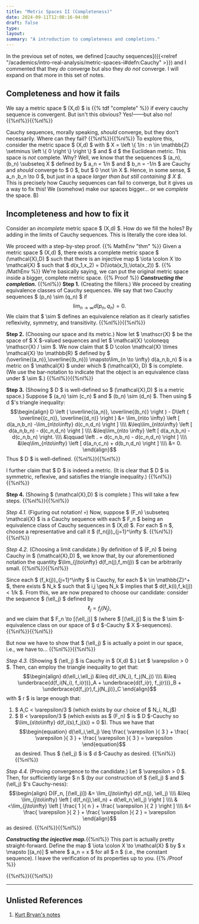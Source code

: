 ```yaml
---
title: "Metric Spaces II (Completeness)"
date: 2024-09-11T12:08:16-04:00
draft: false
type:
layout:
summary: "A introduction to completeness and completions."
---
```


In the previous set of notes, we defined [cauchy sequences]({{<relref "/academics/intro-real-analysis/metric-spaces-i#defn:Cauchy" >}}) and I commented that they _do_ converge but also they _do not_ converge. 
I will expand on that more in this set of notes.

## Completeness and how it fails

We say a metric space $ (X,d) $ is {{% tdf "complete" %}} if every cauchy sequence is convergent.
But isn't this obvious?
Yes!——but also no!
{{%nl%}}{{%nl%}}

Cauchy sequences, morally speaking, _should_ converge, but they don't necessarily.
Where can they fail?
{{%nl%}}{{%nl%}}
To explore this, consider the metric space $ (X,d) $ with $ X = \left \\{ 1/n : n \in \mathbb{Z} \setminus \left \\{ 0 \right \\}  \right \\}  $ and $ d $ the Euclidean metric.
This space is _not_ complete.
Why?
Well, we know that the sequences $ (a_n), (b_n) \subseteq X $ defined by $ a_n = 1/n $ and $ b_n = -1/n $ are Cauchy and _should_ converge to $ 0 $, but $ 0 \not \in X $. 
Hence, in some sense, $ a_n ,b_n \to 0 $, but just in a space _larger than but still containing $ X $._
This is precisely how Cauchy sequences can fail to converge, but it gives us a way to fix this! 
We (somehow) make our spaces bigger... or we _complete_ the space. B)

## Incompleteness and how to fix it

Consider an _incomplete_ metric space $ (X,d) $.
How do we fill the holes? 
By adding in the limits of Cauchy sequences.
This is literally the core idea lol.

We proceed with a step-by-step proof.
{{% MathEnv "thm" %}}
Given a metric space $ (X,d) $, there exists a complete metric space $ (\mathcal{X},D) $ such that there is an injective map $ \iota \colon X \to \mathcal{X} $ such that $ d(x_1,x_2) = D(\iota(x_1),\iota(x_2)) $.
{{% /MathEnv %}}
We're basically saying, we can put the original metric space inside a bigger, complete metric space.
{{% Proof %}}
***Constructing the completion.*** {{%nl%}}
**Step 1.** 
(Creating the fillers.)
We proceed by creating equivalence classes of Cauchy sequences.
We say that two Cauchy sequences $ (p_n) \sim (q_n) $ if 
$$\begin{equation}
   \lim_{n \to \infty} d(p_n,q_n) = 0.
\end{equation}$$
We claim that $ \sim $ defines an equivalence relation as it clearly satisfies reflexivity, symmetry, and transitivity.
{{%nl%}}{{%nl%}}

**Step 2.** 
(Choosing our space and its metric.)
Now let $ \mathscr{X} $ be the space of $ X $-valued sequences and let $ \mathcal{X} \coloneqq \mathscr{X} / \sim $.
We now claim that $ D \colon \mathcal{X} \times \mathcal{X} \to \mathbb{R} $ defined by $ (\overline{(a_n)},\overline{(b_n)}) \mapsto\lim_{n \to \infty} d(a_n,b_n) $ is a metric on $ \mathcal{X} $ under which $ (\mathcal{X}, D) $ is complete. 
(We use the bar-notation to indicate that the object is an equivalence class under $ \sim $.)
{{%nl%}}{{%nl%}}

**Step 3.** 
(Showing $ D $ is well-defined so $ (\mathcal{X},D) $ is a metric space.)
Suppose $ (a_n) \sim (c_n) $ and $ (b_n) \sim (d_n) $. 
Then using $ d $'s triangle inequality:
$$\begin{align}
D \left ( \overline{(a_n)}, \overline{(b_n)} \right )  - D\left ( \overline{(c_n)}, \overline{(d_n)} \right ) 
&= \lim_{n\to \infty} \left [ d(a_n,b_n) -\lim_{n\to\infty} d(c_n,d_n) \right ]   \\\\
&\leq\lim_{n\to\infty} \left [ d(a_n,b_n) - d(c_n,d_n) \right ]  \\\\
&\leq\lim_{n\to \infty} \left [ d(a_n,b_n) - d(c_n,b_n) \right. \\\\
&\qquad \left . + d(c_n,b_n) - d(c_n,d_n) \right ] \\\\
&\leq\lim_{n\to\infty} \left [ d(a_n,c_n) + d(b_n,d_n) \right ]  \\\\
&= 0.
\end{align}$$
Thus $ D $ is well-defined.
{{%nl%}}{{%nl%}}

I further claim that $ D $ is indeed a metric.
(It is clear that $ D $ is symmetric, reflexive, and satisfies the triangle inequality.)
{{%nl%}}{{%nl%}}


**Step 4.**
(Showing $ (\mathcal{X},D) $ is complete.)
This will take a few steps.
{{%nl%}}{{%nl%}}

_Step 4.1._ (Figuring out notation! :skull:)
Now, suppose $ (F_n) \subseteq \mathcal{X} $ is a Cauchy sequence with each $ F_n $ being an equivalence class of Cauchy sequences in $ (X,d) $. 
For each $ n $, choose a representative and call it $ (f_n(j))_{j=1}^\infty $.
{{%nl%}}{{%nl%}}

_Step 4.2._ (Choosing a limit candidate.)
By definition of $ (F_n) $ being Cauchy in $ (\mathcal{X},D) $, we know that, by our aforementioned notation the quantity $\lim_{j\to\infty} d(f_n(j),f_m(j)) $ can be arbitrarily small.
{{%nl%}}{{%nl%}}

Since each $ (f_k(j))_{j=1}^\infty $ is Cauchy, for each $ k \in \mathbb{Z}^+ $, there exists $ N_k $ such that $ i,j \geq N_k $ implies that $ d(f_k(i),f_k(j)) < 1/k $. 
From this, we are now prepared to choose our candidate: consider the sequence $ (\ell_j) $ defined by 
$$\begin{equation}
    \ell_j = f_j(N_j),
\end{equation}$$
and we claim that $ F_n \to [(\ell_j)] $ (where $ [(\ell_j)] $ is the $ \sim $-equivalence class on our space of $ d $-Cauchy $ X $-sequences).
{{%nl%}}{{%nl%}}

But now we have to show that $ (\ell_j) $ is actually a point in our space, i.e., we have to...
{{%nl%}}{{%nl%}}

_Step 4.3._ (Showing $ (\ell_j) $ is Cauchy in $ (X,d) $.)
Let $ \varepsilon > 0 $.
Then, can employ the triangle inequality to get that:
$$\begin{align}
d(\ell_i,\ell_j) &\leq d(f_i(N_i), f_j(N_j)) \\\\
&\leq \underbrace{d(f_i(N_i), f_i(r))}_A + \underbrace{d(f_i(r), f_j(r))}_B + \underbrace{d(f_j(r),f_j(N_j))}_C
\end{align}$$
with $ r $ is large enough that: 
1. $ A,C < \varepsilon/3 $ (which exists by our choice of $ N_i, N_j$)
2. $ B < \varepsilon/3 $ (which exists as $ (F_n) $ is $ D $-Cauchy so $\lim_{s\to\infty} d(f_i(s),f_j(s)) = 0 $).
Thus we have that 
$$\begin{equation}
    d(\ell_i,\ell_j) \leq \frac{ \varepsilon }{ 3 } + \frac{ \varepsilon }{ 3 } + \frac{ \varepsilon }{ 3 } = \varepsilon
\end{equation}$$
as desired.
Thus $ (\ell_j) $ is $ d $-Cauchy as desired.
{{%nl%}}{{%nl%}}

_Step 4.4._ (Proving convergence to the candidate.)
Let $ \varepsilon > 0 $.
Then, for sufficiently large $ n $ (by our construction of $ (\ell_j) $ and $ (\ell_j) $'s Cauchy-ness):
$$\begin{align}
    D(F_n, [(\ell_j)]) &= \lim_{j\to\infty} d(f_n(j), \ell_j) \\\\
    &\leq \lim_{j\to\infty} \left [ d(f_n(j),\ell_n) + d(\ell_n,\ell_j) \right ] \\\\
    &<\lim_{j\to\infty} \left [ \frac{ 1 }{ n } + \frac{ \varepsilon }{ 2 }      \right ] \\\\
    &< \frac{ \varepsilon }{ 2 } + \frac{ \varepsilon }{ 2 } = \varepsilon
\end{align}$$
as desired.
{{%nl%}}{{%nl%}}

***Constructing the injective map.***{{%nl%}}
This part is actually pretty straight-forward.
Define the map $ \iota \colon X \to \mathcal{X} $ by $ x \mapsto [(a_n)] $ where $ a_n = x $ for all $ n $ (i.e., the constant sequence).
I leave the verification of its properties up to you.
{{% /Proof %}}






{{%nl%}}{{%nl%}}
***
## Unlisted References
1. [Kurt Bryan's notes](https://www.rose-hulman.edu/~bryan/lottamath/complete.pdf)
